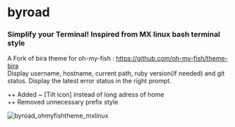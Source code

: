 # byroad #
### Simplify your Terminal! Inspired from MX linux bash terminal style ###

A Fork of bira theme for oh-my-fish : https://github.com/oh-my-fish/theme-bira  
Display username, hostname, current path, ruby version(if needed) and git status. Display the latest error status in the right prompt. 

++ Added ~ [Tilt icon] instead of long adress of home  
++ Removed unnecessary prefix style

![byroad_ohmyfishtheme_mxlinux](https://user-images.githubusercontent.com/41370460/95195119-bb8d9e80-07f3-11eb-93c6-b643d0a9bb77.png)  
